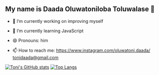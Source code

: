 ## My name is Daada Oluwatoniloba Toluwalase 👋

- 🔭 I’m currently working on improving myself
- 🌱 I’m currently learning JavaScript
- 😄 Pronouns: him

- 📫 How to reach me: https://www.instagram.com/oluwatoni.daada/
                      tonidaada@gmail.com

 [![Toni's GitHub stats](https://github-readme-stats.vercel.app/api?username=ToniDaada)](https://github.com/ToniDaada/github-readme-stats)
 [![Top Langs](https://github-readme-stats.vercel.app/api/top-langs/?username=ToniDaada&layout=compact)](https://github.com/ToniDaada/github-readme-stats)
 
 

<!--
**ToniDaada/ToniDaada** is a ✨ _special_ ✨ repository because its `README.md` (this file) appears on your GitHub profile.

Here are some ideas to get you started:

- 🔭 I’m currently working on ...
- 🌱 I’m currently learning ...
- 👯 I’m looking to collaborate on ...
- 🤔 I’m looking for help with ...
- 💬 Ask me about ...
- 📫 How to reach me: ...
- 😄 Pronouns: ...
- ⚡ Fun fact: ...
-->
